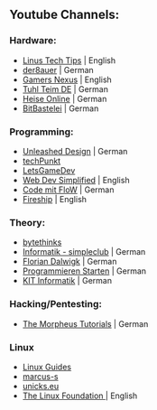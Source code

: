 ## Youtube Channels:
  ### Hardware:
  * [Linus Tech Tips](https://www.youtube.com/user/LinusTechTips) | English
  * [der8auer](https://www.youtube.com/user/der8auer) | German
  * [Gamers Nexus](https://www.youtube.com/user/GamersNexus) | English
  * [Tuhl Teim DE](https://www.youtube.com/c/TuhlTeimDEGooglePlus/videos) | German
  * [Heise Online](https://www.youtube.com/channel/UCAszOEwa5CS4WFwYpkjdaUQ) | German
  * [BitBastelei](https://www.youtube.com/user/adlerweb) | German
  ### Programming:
  * [Unleashed Design](https://www.youtube.com/user/TheDeepForces) | German
  * [techPunkt](https://www.youtube.com/user/MrMacjo22) 
  * [LetsGameDev](https://www.youtube.com/user/Tomzalat)
  * [Web Dev Simplified](https://www.youtube.com/channel/UCFbNIlppjAuEX4znoulh0Cw) | English
  * [Code mit FloW](https://www.youtube.com/channel/UC18qytfIhR9cNEjUcgGLl3A) | German
  * [Fireship](https://www.youtube.com/c/AngularFirebase) | English
  ### Theory:
  * [bytethinks](https://www.youtube.com/user/bytethinks) 
  * [Informatik - simpleclub](https://www.youtube.com/channel/UC1M6v6JEQyzTKeINGAaCfnw) | German
  * [Florian Dalwigk](https://www.youtube.com/channel/UCswWBF6ZkGnLG3sLRR65xRw) | German
  * [Programmieren Starten](https://www.youtube.com/channel/UCVdfgrCLfJQfO5EgPlzaYAQ) | German
  * [KIT Informatik](https://www.youtube.com/c/KITinformatik/) | German
  ### Hacking/Pentesting:
  * [The Morpheus Tutorials](https://www.youtube.com/channel/UCLGY6_j7kZfA1dmmjR1J_7w) | German
  ### Linux
  * [Linux Guides](https://www.youtube.com/channel/UCHZyqB9qHGGGw5QeRVEbQDg) 
  * [marcus-s](https://www.youtube.com/c/marcusscomputer)
  * [unicks.eu](https://www.youtube.com/channel/UCnZIn_CYjz0ErPs1ktH-2lQ/videos)
  * [The Linux Foundation ](https://www.youtube.com/@LinuxfoundationOrg) | English